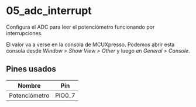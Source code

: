 # 05_adc_interrupt

Configura el ADC para leer el potenciómetro funcionando por interrupciones.

El valor va a verse en la consola de MCUXpresso. Podemos abrir esta consola desde _Window > Show View > Other_ y luego en _General > Console_.

## Pines usados

| Nombre | Pin |
| --- | --- |
| Potenciómetro | PIO0_7
